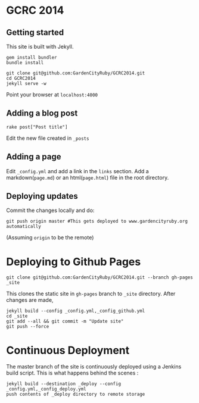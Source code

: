 GCRC 2014
===========

## Getting started

This site is built with Jekyll.

    gem install bundler
    bundle install

    git clone git@github.com:GardenCityRuby/GCRC2014.git
    cd GCRC2014
    jekyll serve -w

Point your browser at `localhost:4000`

## Adding a blog post

    rake post["Post title"]

Edit the new file created in `_posts`

## Adding a page

Edit `_config.yml` and add a link in the `links` section.
Add a markdown(`page.md`) or an html(`page.html`) file in the root directory.

## Deploying updates

Commit the changes locally and do:

    git push origin master #This gets deployed to www.gardencityruby.org automatically

(Assuming `origin` to be the remote)

# Deploying to Github Pages

    git clone git@github.com:GardenCityRuby/GCRC2014.git --branch gh-pages _site

This clones the static site in `gh-pages` branch to `_site` directory.
After changes are made,

    jekyll build --config _config.yml,_config_github.yml
    cd _site
    git add --all && git commit -m "Update site"
    git push --force

# Continuous Deployment

The master branch of the site is continuously deployed using a Jenkins build script.
This is what happens behind the scenes :

    jekyll build --destination _deploy --config _config.yml,_config_deploy.yml
    push contents of _deploy directory to remote storage
